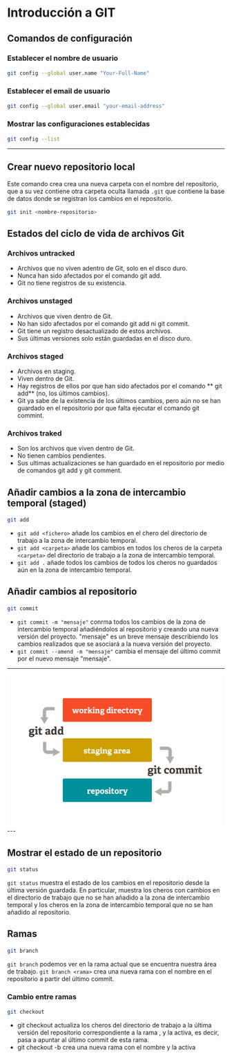 # Introducción a GIT

## Comandos de configuración

### Establecer el nombre de usuario
```sh
git config --global user.name "Your-Full-Name"
```

### Establecer el email de usuario
```sh
git config --global user.email "your-email-address"
```

### Mostrar las configuraciones establecidas
```sh
git config --list
```
---

## Crear nuevo repositorio local

Este comando crea crea una nueva carpeta con el nombre del repositorio, que a su vez contiene otra carpeta oculta llamada `.git` que contiene la base de datos donde se registran los cambios en el repositorio.

```sh
git init <nombre-repositorio>
```

## Estados del ciclo de vida de archivos Git

### Archivos untracked
- Archivos que no viven adentro de Git, solo en el disco duro.
- Nunca han sido afectados por el comando git add.
- Git no tiene registros de su existencia.

### Archivos unstaged
- Archivos que viven dentro de Git.
- No han sido afectados por el comando git add ni git commit.
- Git tiene un registro desactualizado de estos archivos.
- Sus últimas versiones solo están guardadas en el disco duro.

### Archivos staged
- Archivos en staging.
- Viven dentro de Git.
- Hay registros de ellos por que han sido afectados por el comando ** git add** (no, los últimos cambios).
- Git ya sabe de la existencia de los últimos cambios, pero aún no se han guardado en el repositorio por que falta ejecutar el comando git commint.

### Archivos traked
- Son los archivos que viven dentro de Git.
- No tienen cambios pendientes.
- Sus ultimas actualizaciones se han guardado en el repositorio por medio de comandos git add y git comment.

## Añadir cambios a la zona de intercambio temporal (staged)

```sh
git add
```
- `git add <fichero>` añade los cambios en el chero <fichero> del directorio de trabajo a la zona de intercambio temporal.
- `git add <carpeta>` añade los cambios en todos los cheros de la carpeta `<carpeta>` del directorio de trabajo a la zona de intercambio temporal.
- `git add .` añade todos los cambios de todos los cheros no guardados aún en la zona de intercambio temporal.

## Añadir cambios al repositorio
```sh
git commit
```
- `git commit -m "mensaje"` conrma todos los cambios de la zona de intercambio temporal añadiéndolos al repositorio y creando una nueva versión del proyecto. "mensaje" es un breve mensaje describiendo los cambios realizados que se asociará a la nueva versión del proyecto.
- `git commit --amend -m "mensaje"` cambia el mensaje del último commit por el nuevo mensaje "mensaje".

---
<img src="/img/area_git.png" alt="flujo git" width="500px">
---

## Mostrar el estado de un repositorio

```sh
git status
```
`git status` muestra el estado de los cambios en el repositorio desde la última versión guardada. En particular, muestra los cheros con cambios en el directorio de trabajo que no se han añadido a la zona de intercambio temporal y los cheros en la zona de intercambio temporal que no se han añadido al repositorio.

## Ramas

```sh
git branch
```
`git branch` podemos ver en la rama actual que se encuentra nuestra área de trabajo.
`git branch <rama>` crea una nueva rama con el nombre <rama> en el repositorio a partir del último commit.

### Cambio entre ramas
```sh
git checkout
```
- git checkout <rama> actualiza los cheros del directorio de trabajo a la última versión del repositorio correspondiente a la rama <rama>, y la activa, es decir, pasa a apuntar al último commit de esta rama.
- git checkout -b <rama> crea una nueva rama con el nombre <rama> y la activa
